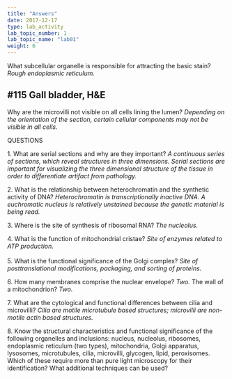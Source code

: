 ```yaml
---
title: "Answers"
date: 2017-12-17
type: lab_activity
lab_topic_number: 1
lab_topic_name: "lab01"
weight: 6
---
```

<div class="entrybody">
						<p>What subcellular organelle is responsible for attracting the basic stain? <i>Rough endoplasmic reticulum.</i> </p>

<h2>#115 Gall bladder, <span class="caps">H&amp;E</span></h2>

<p>Why are the microvilli not visible on all cells lining the lumen? <i>Depending on the orientation of the section, certain cellular components may not be visible in all cells.</i></p>

<p><span class="caps">QUESTIONS</span></p>

<p>1.	What are serial sections and why are they important? <i>A continuous series of sections, which reveal structures in three dimensions. Serial sections are important for visualizing the three dimensional structure of the tissue in order to differentiate artifact from pathology.</i></p>

<p>2.	What is the relationship between heterochromatin and the synthetic activity of <span class="caps">DNA</span>? <i>Heterochromatin is transcriptionally inactive <span class="caps">DNA.</span> A euchromatic nucleus is relatively unstained because the genetic material is being read.</i></p>

<p>3.	Where is the site of synthesis of ribosomal <span class="caps">RNA</span>? <i>The nucleolus.</i></p>

<p>4.	What is the function of mitochondrial cristae? <i>Site of enzymes related to <span class="caps">ATP </span>production.</i><br>
  <br>
5.	What is the functional significance of the Golgi complex? <i>Site of posttranslational modifications, packaging, and sorting of proteins.</i></p>

<p>6.	How many membranes comprise the nuclear envelope? <i>Two.</i> The wall of a mitochondrion? <i>Two.</i> </p>

<p>7.	What are the cytological and functional differences between cilia and microvilli? <i>Cilia are motile microtubule based structures; microvilli are non-motile actin based structures.</i></p>

<p>8. 	Know the structural characteristics and functional significance of the following organelles and inclusions: nucleus, nucleolus, ribosomes, endoplasmic reticulum (two types), mitochondria, Golgi apparatus, lysosomes, microtubules, cilia, microvilli, glycogen, lipid, peroxisomes. Which of these require more than pure light microscopy for their identification? What additional techniques can be used? </p>
</div>
